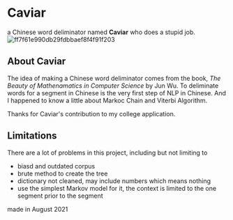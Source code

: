 # Caviar
a Chinese word deliminator named **Caviar** who does a stupid job.
![ff7f61e990db29fdbbaef8f4f91f203](https://user-images.githubusercontent.com/88258612/223310511-9588ac95-ec5a-4444-8c6e-a258719d561e.png)


## About Caviar
The idea of making a Chinese word deliminator comes from the book, *The Beauty of Mathenamatics in Computer Science* by Jun Wu. To deliminate words for a segment in Chinese is the very first step of NLP in Chinese. And I happened to know a little about Markoc Chain and Viterbi Algorithm.

Thanks for Caviar's contribution to my college application.

## Limitations
There are a lot of problems in this project, including but not limiting to
- biasd and outdated corpus
- brute method to create the tree
- dictionary not cleaned, may include numbers which means nothing
- use the simplest Markov model for it, the context is limited to the one segment prior to the segment



made in August 2021
